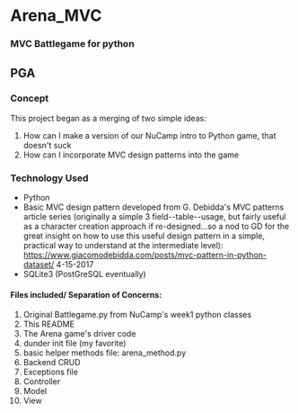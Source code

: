 # Arena_MVC
### MVC Battlegame for python
## PGA

### Concept
This project began as a merging of two simple ideas: 
1. How can I make a version of our NuCamp intro to Python game, that doesn't suck
2. How can I incorporate MVC design patterns into the game


### Technology Used
* Python
* Basic MVC design pattern developed from G. Debidda's MVC patterns article series (originally a simple 3 field--table--usage, but fairly useful as a character creation approach if re-designed...so a nod to GD for the great insight on how to use this useful design pattern in a simple, practical way to understand at the intermediate level): https://www.giacomodebidda.com/posts/mvc-pattern-in-python-dataset/  4-15-2017
* SQLite3 (PostGreSQL eventually)

#### Files included/ Separation of Concerns:
1. Original Battlegame.py from NuCamp's week1 python classes
2. This README
3. The Arena game's driver code
4. dunder init file (my favorite)
5. basic helper methods file: arena_method.py
6. Backend CRUD
7. Exceptions file
8. Controller
9. Model
10. View